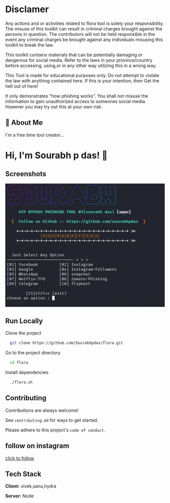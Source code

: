
# Disclamer

Any actions and or activities related to flora tool is solely your responsibility. The misuse of this toolkit can result in criminal charges brought against the persons in question. The contributors will not be held responsible in the event any criminal charges be brought against any individuals misusing this toolkit to break the law.

This toolkit contains materials that can be potentially damaging or dangerous for social media. Refer to the laws in your province/country before accessing, using,or in any other way utilizing this in a wrong way.

This Tool is made for educational purposes only. Do not attempt to violate the law with anything contained here. If this is your intention, then Get the hell out of here!

It only demonstrates "how phishing works". You shall not misuse the information to gain unauthorized access to someones social media. However you may try out this at your own risk.




## 🚀 About Me
I'm a free time tool creator...

  
# Hi, I'm Sourabh p das! 👋

## Screenshots

![App Screenshot](./source/screenshot.png)

## Run Locally

Clone the project

```bash
  git clone https://github.com/Sourabhpdas/flora.git
```

Go to the project directory

```bash
  cd flora
```

Install dependencies

```bash
  ./flora.sh
```

  
## Contributing

Contributions are always welcome!

See `contributing.md` for ways to get started.

Please adhere to this project's `code of conduct`.

  
## follow on instagram

[click to follow](https://instagram.com/sourabhdasp?utm_medium=copy_link)

  
## Tech Stack

**Client:** vivek,sanu,hydra

**Server:** Node

  

